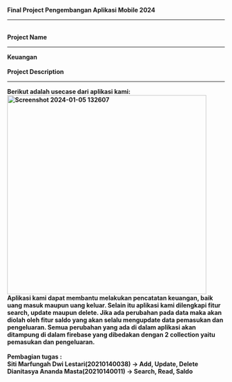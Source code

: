 <b>Final Project Pengembangan Aplikasi Mobile 2024<b>
<hr><br>
Project Name
<hr>
Keuangan
<br><br>
Project Description
<hr>
Berikut adalah usecase dari aplikasi kami: 
<br>
<img width="461" alt="Screenshot 2024-01-05 132607" src="https://github.com/SitiMarfungahDwiLestari/Keuangan/assets/115131610/8d20e9a4-a6da-4b96-a354-4ff606a54faa">
<br>
Aplikasi kami dapat membantu melakukan pencatatan keuangan, baik uang masuk maupun uang keluar. Selain itu aplikasi kami dilengkapi fitur search, update maupun delete. Jika ada perubahan pada data maka akan diolah oleh fitur saldo yang akan selalu mengupdate data pemasukan dan pengeluaran. Semua perubahan yang ada di dalam aplikasi akan ditampung di dalam firebase yang dibedakan dengan 2 collection yaitu pemasukan dan pengeluaran.
<br><br>
Pembagian tugas :<br>
Siti Marfungah Dwi Lestari(20210140038) -> Add, Update, Delete<br>
Dianitasya Ananda Masta(20210140011) -> Search, Read, Saldo
